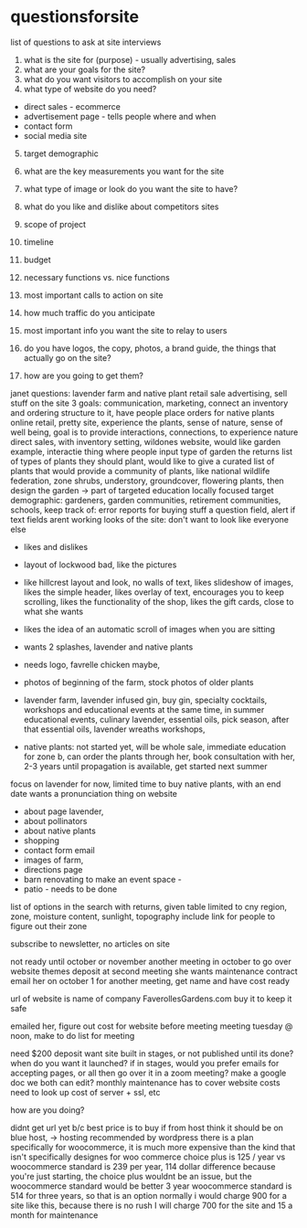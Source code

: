 # questionsforsite
list of questions to ask at site interviews



1. what is the site for (purpose) - usually advertising, sales 
2. what are your goals for the site?
3. what do you want visitors to accomplish on your site
4. what type of website do you need?
  - direct sales - ecommerce
  - advertisement page - tells people where and when
  - contact form
  - social media site
5. target demographic
6. what are the key measurements you want for the site
7. what type of image or look do you want the site to have?
8. what do you like and dislike about competitors sites

1. scope of project
2. timeline
3. budget
4. necessary functions vs. nice functions
5. most important calls to action on site
6. how much traffic do you anticipate
7. most important info you want the site to relay to users

1. do you have logos, the copy, photos, a brand guide, the things that actually go on the site?
2. how are you going to get them?


janet questions:
lavender farm and native plant retail sale 
advertising, sell stuff on the site
3 goals: communication, marketing, connect an inventory and ordering structure to it, have people place orders for native plants online retail, 
pretty site, experience the plants, sense of nature, sense of well being, goal is to provide interactions, connections, to experience nature
direct sales, with inventory setting, wildones website, would like garden example, interactie thing where people input type of garden the returns list of types of plants they should plant, would like to give a curated list of plants that would provide a community of plants, like national wildlife federation, zone shrubs, understory, groundcover, flowering plants, then design the garden -> part of targeted education locally focused
target demographic: gardeners, garden communities, retirement communities, schools,
keep track of: error reports for buying stuff a question field, alert if text fields arent working
looks of the site: don't want to look like everyone else
  - likes and dislikes
  - layout of lockwood bad, like the pictures
  - like hillcrest layout and look, no walls of text, likes slideshow of images, likes the simple header, likes overlay of text, encourages you to keep scrolling, likes the functionality of the shop, likes the gift cards, close to what she wants 
  - likes the idea of an automatic scroll of images when you are sitting
  - wants 2 splashes, lavender and native plants 
  - needs logo, favrelle chicken maybe, 
  - photos of beginning of the farm, stock photos of older plants

- lavender farm, lavender infused gin, buy gin, specialty cocktails, workshops and educational events at the same time, in summer educational events, culinary lavender, essential oils, pick season, after that essential oils, lavender wreaths workshops,
- native plants: not started yet, will be whole sale, immediate education for zone b, can order the plants through her, book consultation with her, 2-3 years until propagation is available, get started next summer

focus on lavender for now, 
limited time to buy native plants, with an end date
wants a pronunciation thing on website

- about page lavender,
- about pollinators
- about native plants
- shopping
- contact form email
- images of farm, 
- directions page
- barn renovating to make an event space - 
- patio - needs to be done

list of options in the search with returns, given table limited to cny region, zone, moisture content, sunlight, topography
include link for people to figure out their zone

subscribe to newsletter, no articles on site 

not ready until october or november another meeting in october to go over website themes
deposit at second meeting
she wants maintenance contract 
email her on october 1 for another meeting, get name and have cost ready

url of website is name of company FaverollesGardens.com
buy it to keep it safe


emailed her, figure out cost for website before meeting
meeting tuesday @ noon, 
make to do list for meeting

need $200 deposit
want site built in stages, or not published until its done?
when do you want it launched?
if in stages, would you prefer emails for accepting pages, or all then go over it in a zoom meeting?
make a google doc we both can edit?
monthly maintenance has to cover website costs
need to look up cost of server + ssl, etc




how are you doing?

didnt get url yet b/c best price is to buy if from host
think it should be on blue host,  -> hosting recommended by wordpress
there is a plan specifically for woocommerce, it is much more expensive than the kind that isn't specifically designes for woo commerce
choice plus is 125 / year vs woocommerce standard is 239 per year, 114 dollar difference because you're just starting, the choice plus wouldnt be an issue, but the woocommerce standard would be better
3 year woocommerce standard is 514 for three years, so that is an option
normally i would charge 900 for a site like this, 
because there is no rush I will charge 700 for the site and 15 a month for maintenance

